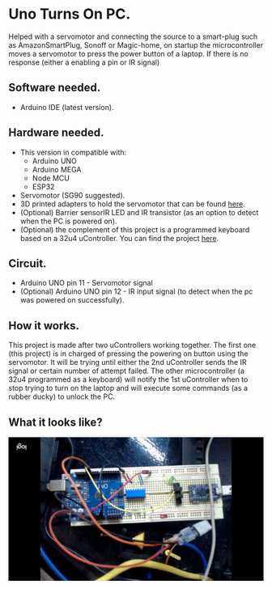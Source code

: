 # Uno Turns On PC.
Helped with a servomotor and connecting the source to a smart-plug such as AmazonSmartPlug, Sonoff or Magic-home, on startup the microcontroller moves a servomotor to press the power button of a laptop. If there is no response (either a enabling a pin or IR signal)

## Software needed.
* Arduino IDE (latest version). 

## Hardware needed.
* This version in compatible with:
    - Arduino UNO
    - Arduino MEGA
    - Node MCU
    - ESP32
* Servomotor (SG90 suggested).
* 3D printed adapters to hold the servomotor that can be found [here](https://github.com/jjjpolo/servoMotorClamp).
* (Optional) Barrier sensorIR LED and IR transistor (as an option to detect when the PC is powered on).
* (Optional) the complement of this project is a programmed keyboard based on a 32u4 uController. You can find the project [here](https://github.com/jjjpolo/dueLogsIn).

## Circuit.
* Arduino UNO pin 11 - Servomotor signal 
* (Optional) Arduino UNO pin 12 - IR input signal (to detect when the pc was powered on successfully).

## How it works. 
This project is made after two uControllers working together.
The first one (this project) is in charged of pressing the powering on button using the servomotor. It will be trying until either the 2nd uController sends the IR signal or certain number of attempt failed.
The other microcontroller (a 32u4 programmed as a keyboard) will notify the 1st uController when to stop trying to turn on the laptop and will execute some commands (as a rubber ducky) to unlock the PC.

## What it looks like?
![demo](./img/demo.jpg)